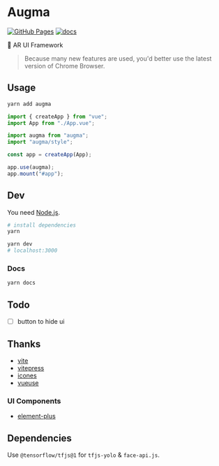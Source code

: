 # Augma

[![GitHub Pages](https://github.com/YunYouJun/augma/workflows/client/badge.svg)](https://augma.elpsy.cn/)
[![docs](https://github.com/YunYouJun/augma/workflows/docs/badge.svg)](https://docs.augma.elpsy.cn)

<!-- [![GitHub Pages](https://github.com/SAO-UI/augma/workflows/docs/badge.svg)](https://sao-ui.github.io/augma/) -->

🎨 AR UI Framework

> Because many new features are used, you'd better use the latest version of Chrome Browser.

## Usage

```bash
yarn add augma
```

```ts
import { createApp } from "vue";
import App from "./App.vue";

import augma from "augma";
import "augma/style";

const app = createApp(App);

app.use(augma);
app.mount("#app");
```

## Dev

You need [Node.js](https://nodejs.org/en/).

```bash
# install dependencies
yarn
```

```bash
yarn dev
# localhost:3000
```

### Docs

```bash
yarn docs
```

## Todo

- [ ] button to hide ui

## Thanks

- [vite](https://github.com/vitejs/vite)
- [vitepress](https://github.com/vuejs/vitepress)
- [icones](https://icones.js.org/)
- [vueuse](https://github.com/vueuse/vueuse)

### UI Components

- [element-plus](https://github.com/element-plus/element-plus)

## Dependencies

Use `@tensorflow/tfjs@1` for `tfjs-yolo` & `face-api.js`.
